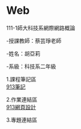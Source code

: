 # Web
111-1師大科技系網際網路概論

-授課教師：蔡芸琤老師

-姓名：胡亞莉  

-系級：科技系二年級

1.課程筆記區
    <br />  [913筆記](https://github.com/Huwalli/Web/blob/main/%E8%AA%B2%E7%A8%8B%E7%AD%86%E8%A8%98/%E7%AD%86%E8%A8%98.txt)

2.作業連結區
    <br />  [913網頁設計](https://huwalli.github.io/Web/startbootstrap-agency-gh-pages/)

3.專題連結區
    <br />  
